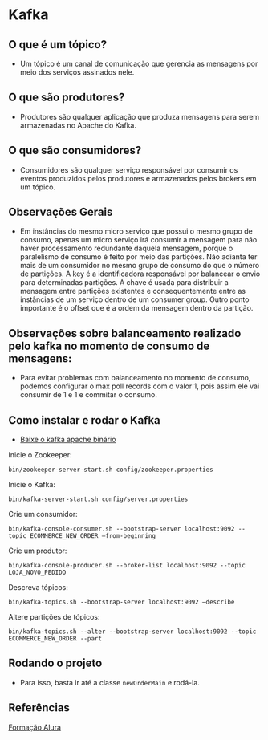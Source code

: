 # Kafka

## O que é um tópico?
- Um tópico é um canal de comunicação que gerencia as mensagens por meio dos serviços assinados nele.

## O que são produtores?
- Produtores são qualquer aplicação que produza mensagens para serem armazenadas no Apache do Kafka.

## O que são consumidores?
- Consumidores são qualquer serviço responsável por consumir os eventos produzidos pelos produtores e armazenados pelos brokers em um tópico.

## Observações Gerais
- Em instâncias do mesmo micro serviço que possui o mesmo grupo de consumo, apenas um micro serviço irá consumir a mensagem para não haver processamento redundante daquela mensagem, porque o paralelismo de consumo é feito por meio das partições. Não adianta ter mais de um consumidor no mesmo grupo de consumo do que o número de partições.
A key é a identificadora responsável por balancear o envio para determinadas partições. A chave é usada para distribuir a mensagem entre partições existentes e consequentemente entre as instâncias de um serviço dentro de um consumer group. Outro ponto importante é o offset que é a ordem da mensagem dentro da partição.

## Observações sobre balanceamento realizado pelo kafka no momento de consumo de mensagens:
- Para evitar problemas com balanceamento no momento de consumo, podemos configurar o max poll records com o valor 1, pois assim ele vai consumir de 1 e 1 e commitar o consumo.

## Como instalar e rodar o Kafka
- [Baixe o kafka apache binário ](https://kafka.apache.org/downloads)

Inicie o Zookeeper:
```
bin/zookeeper-server-start.sh config/zookeeper.properties 
```
Inicie o Kafka:
```
bin/kafka-server-start.sh config/server.properties
```
Crie um consumidor:
```
bin/kafka-console-consumer.sh --bootstrap-server localhost:9092 --topic ECOMMERCE_NEW_ORDER –from-beginning
```
Crie um produtor:
```
bin/kafka-console-producer.sh --broker-list localhost:9092 --topic LOJA_NOVO_PEDIDO
```
Descreva tópicos:
```
bin/kafka-topics.sh --bootstrap-server localhost:9092 –describe
```
Altere partições de tópicos:
```
bin/kafka-topics.sh --alter --bootstrap-server localhost:9092 --topic ECOMMERCE_NEW_ORDER --part
```

## Rodando o projeto
- Para isso, basta ir até a classe `newOrderMain` e rodá-la.


## Referências
[Formação Alura](https://www.alura.com.br/)